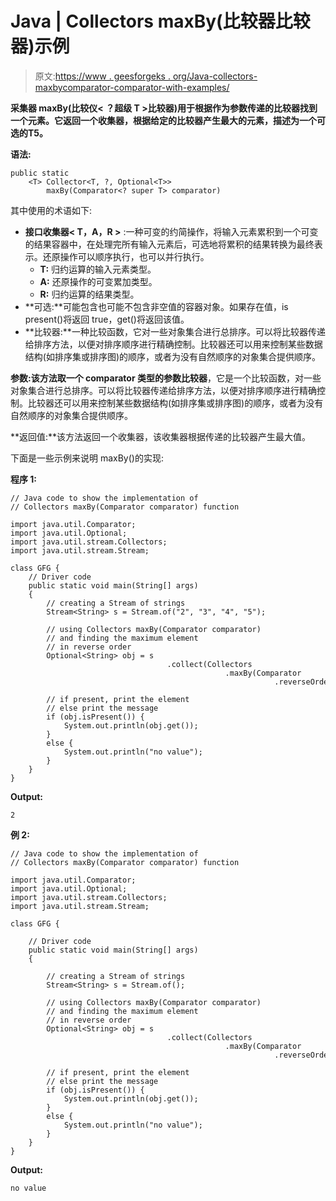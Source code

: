# Java | Collectors maxBy(比较器比较器)示例

> 原文:[https://www . geesforgeks . org/Java-collectors-maxbycomparator-comparator-with-examples/](https://www.geeksforgeeks.org/java-collectors-maxbycomparator-comparator-with-examples/)

**采集器 maxBy(比较仪< **？超级 T** >比较器)**用于根据作为参数传递的比较器找到一个元素。它返回一个收集器，根据给定的比较器产生最大的元素，描述为一个**可选的<T>T5。**

**语法:**

```
public static 
    <T> Collector<T, ?, Optional<T>> 
        maxBy(Comparator<? super T> comparator)

```

其中使用的术语如下:

*   **接口收集器< T，A，R >** :一种可变的约简操作，将输入元素累积到一个可变的结果容器中，在处理完所有输入元素后，可选地将累积的结果转换为最终表示。还原操作可以顺序执行，也可以并行执行。
    *   **T:** 归约运算的输入元素类型。
    *   **A:** 还原操作的可变累加类型。
    *   **R:** 归约运算的结果类型。
*   **可选:**可能包含也可能不包含非空值的容器对象。如果存在值，is present()将返回 true，get()将返回该值。
*   **比较器:**一种比较函数，它对一些对象集合进行总排序。可以将比较器传递给排序方法，以便对排序顺序进行精确控制。比较器还可以用来控制某些数据结构(如排序集或排序图)的顺序，或者为没有自然顺序的对象集合提供顺序。

**参数:**该方法取一个 comparator 类型的参数**比较器**，它是一个比较函数，对一些对象集合进行总排序。可以将比较器传递给排序方法，以便对排序顺序进行精确控制。比较器还可以用来控制某些数据结构(如排序集或排序图)的顺序，或者为没有自然顺序的对象集合提供顺序。

**返回值:**该方法返回一个收集器，该收集器根据传递的比较器产生最大值。

下面是一些示例来说明 maxBy()的实现:

**程序 1:**

```
// Java code to show the implementation of
// Collectors maxBy(Comparator comparator) function

import java.util.Comparator;
import java.util.Optional;
import java.util.stream.Collectors;
import java.util.stream.Stream;

class GFG {
    // Driver code
    public static void main(String[] args)
    {
        // creating a Stream of strings
        Stream<String> s = Stream.of("2", "3", "4", "5");

        // using Collectors maxBy(Comparator comparator)
        // and finding the maximum element
        // in reverse order
        Optional<String> obj = s
                                   .collect(Collectors
                                                .maxBy(Comparator
                                                           .reverseOrder()));

        // if present, print the element
        // else print the message
        if (obj.isPresent()) {
            System.out.println(obj.get());
        }
        else {
            System.out.println("no value");
        }
    }
}
```

**Output:**

```
2

```

**例 2:**

```
// Java code to show the implementation of
// Collectors maxBy(Comparator comparator) function

import java.util.Comparator;
import java.util.Optional;
import java.util.stream.Collectors;
import java.util.stream.Stream;

class GFG {

    // Driver code
    public static void main(String[] args)
    {

        // creating a Stream of strings
        Stream<String> s = Stream.of();

        // using Collectors maxBy(Comparator comparator)
        // and finding the maximum element
        // in reverse order
        Optional<String> obj = s
                                   .collect(Collectors
                                                .maxBy(Comparator
                                                           .reverseOrder()));

        // if present, print the element
        // else print the message
        if (obj.isPresent()) {
            System.out.println(obj.get());
        }
        else {
            System.out.println("no value");
        }
    }
}
```

**Output:**

```
no value

```